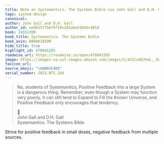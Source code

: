 ```yaml
---
title: Note on Systemantics. The Systems Bible via John Gall and D.H. Gall
tags: system-design
canonical:
author: John Gall and D.H. Gall
author_id: ee9615ffbbf9f19c281a6e518d6c485d
book: 24551309
book_title: Systemantics. The Systems Bible
book_asin: B00AK1BIDM
hide_title: true
highlight_id: 478841265
readwise_url: https://readwise.io/open/478841265
image: https://images-na.ssl-images-amazon.com/images/I/415lvU8JhmL._SL200_.jpg
favicon_url:
source_emoji: "\U0001F4D5"
serial_number: 2023.NTS.264
---
```

> No, students of Systemantics, Positive Feedback into a large System is a dangerous thing. Remember, even though a System may function very poorly, it can still tend to Expand to Fill the Known Universe, and Positive Feedback only encourages that tendency.
> <div class="quoteback-footer"><div class="quoteback-avatar"><span class="mini-emoji"> 📕</span></div><div class="quoteback-metadata"><div class="metadata-inner"><span style="display:none">FROM:</span><div aria-label="John Gall and D.H. Gall" class="quoteback-author"> John Gall and D.H. Gall</div><div aria-label="Systemantics. The Systems Bible" class="quoteback-title"> Systemantics. The Systems Bible</div></div></div></div>

Strive for positive feedback in small doses, negative feedback from multiple sources.